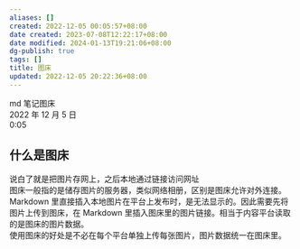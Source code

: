 ```yaml
---
aliases: []
created: 2022-12-05 00:05:57+08:00
date created: 2023-07-08T12:22:17+08:00
date modified: 2024-01-13T19:21:06+08:00
dg-publish: true
tags: []
title: 图床
updated: 2022-12-05 20:22:36+08:00
---
```


md 笔记图床  
2022 年 12 月 5 日  
0:05

## 什么是图床
说白了就是把图片存网上，之后本地通过链接访问网址  
图床一般指的是储存图片的服务器，类似网络相册，区别是图床允许对外连接。  
Markdown 里直接插入本地图片在平台上发布时，是无法显示的。因此需要先将图片上传到图床，在 Markdown 里插入图床里的图片链接。相当于内容平台读取的是图床的图片数据。  
使用图床的好处是不必在每个平台单独上传每张图片，图片数据统一在图床里。